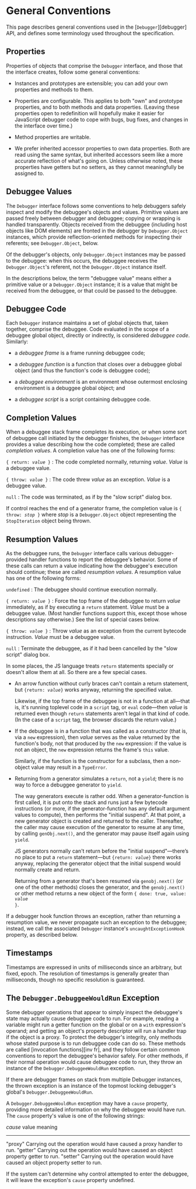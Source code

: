# General Conventions

This page describes general conventions used in the [`Debugger`][debugger] API,
and defines some terminology used throughout the specification.


## Properties

Properties of objects that comprise the `Debugger` interface, and those
that the interface creates, follow some general conventions:

- Instances and prototypes are extensible; you can add your own properties
  and methods to them.

- Properties are configurable. This applies to both "own" and prototype
  properties, and to both methods and data properties. (Leaving these
  properties open to redefinition will hopefully make it easier for
  JavaScript debugger code to cope with bugs, bug fixes, and changes in the
  interface over time.)

- Method properties are writable.

- We prefer inherited accessor properties to own data properties. Both are
  read using the same syntax, but inherited accessors seem like a more
  accurate reflection of what's going on. Unless otherwise noted, these
  properties have getters but no setters, as they cannot meaningfully be
  assigned to.


## Debuggee Values

The `Debugger` interface follows some conventions to help debuggers safely
inspect and modify the debuggee's objects and values. Primitive values are
passed freely between debugger and debuggee; copying or wrapping is handled
transparently. Objects received from the debuggee (including host objects
like DOM elements) are fronted in the debugger by `Debugger.Object`
instances, which provide reflection-oriented methods for inspecting their
referents; see `Debugger.Object`, below.

Of the debugger's objects, only `Debugger.Object` instances may be passed
to the debuggee: when this occurs, the debuggee receives the
`Debugger.Object`'s referent, not the `Debugger.Object` instance itself.

In the descriptions below, the term "debuggee value" means either a
primitive value or a `Debugger.Object` instance; it is a value that might
be received from the debuggee, or that could be passed to the debuggee.


## Debuggee Code

Each `Debugger` instance maintains a set of global objects that, taken
together, comprise the debuggee. Code evaluated in the scope of a debuggee
global object, directly or indirectly, is considered *debuggee code*.
Similarly:

- a *debuggee frame* is a frame running debuggee code;

- a *debuggee function* is a function that closes over a debuggee
  global object (and thus the function's code is debuggee code);

- a *debuggee environment* is an environment whose outermost
  enclosing environment is a debuggee global object; and

- a *debuggee script* is a script containing debuggee code.


## Completion Values

When a debuggee stack frame completes its execution, or when some sort
of debuggee call initiated by the debugger finishes, the `Debugger`
interface provides a value describing how the code completed; these are
called *completion values*. A completion value has one of the
following forms:

<code>{ return: <i>value</i> }</code>
:   The code completed normally, returning <i>value</i>. <i>Value</i> is a
    debuggee value.

<code>{ throw: <i>value</i> }</code>
:   The code threw <i>value</i> as an exception. <i>Value</i> is a debuggee
    value.

`null`
:   The code was terminated, as if by the "slow script" dialog box.

If control reaches the end of a generator frame, the completion value is
<code>{ throw: <i>stop</i> }</code> where <i>stop</i> is a
`Debugger.Object` object representing the `StopIteration` object being
thrown.


## Resumption Values

As the debuggee runs, the `Debugger` interface calls various
debugger-provided handler functions to report the debuggee's behavior.
Some of these calls can return a value indicating how the debuggee's
execution should continue; these are called *resumption values*. A
resumption value has one of the following forms:

`undefined`
:   The debuggee should continue execution normally.

<code>{ return: <i>value</i> }</code>
:   Force the top frame of the debuggee to return <i>value</i> immediately,
    as if by executing a `return` statement. <i>Value</i> must be a debuggee
    value. (Most handler functions support this, except those whose
    descriptions say otherwise.) See the list of special cases below.

<code>{ throw: <i>value</i> }</code>
:   Throw <i>value</i> as an exception from the current bytecode
    instruction. <i>Value</i> must be a debuggee value.

`null`
:   Terminate the debuggee, as if it had been cancelled by the "slow script"
    dialog box.

In some places, the JS language treats `return` statements specially or
doesn't allow them at all. So there are a few special cases.

*   An arrow function without curly braces can't contain a return
    statement, but <code>{return: <i>value</i>}</code> works anyway,
    returning the specified value.

    Likewise, if the top frame of the debuggee is not in a function at
    all—that is, it's running toplevel code in a `script` tag, or `eval`
    code—then <i>value</i> is returned even though `return` statements
    aren't legal in that kind of code. (In the case of a `script` tag,
    the browser discards the return value.)

*   If the debuggee is in a function that was called as a constructor (that
    is, via a `new` expression), then <i>value</i> serves as the value
    returned by the function's body, not that produced by the `new`
    expression: if the value is not an object, the `new` expression returns
    the frame's `this` value.

    Similarly, if the function is the constructor for a subclass, then a
    non-object value may result in a `TypeError`.

*   Returning from a generator simulates a `return`, not a `yield`;
    there is no way to force a debuggee generator to `yield`.

    The way generators execute is rather odd. When a generator-function
    is first called, it is put onto the stack and runs just a few
    bytecode instructions (or more, if the generator-function has any
    default argument values to compute), then performs the "initial
    suspend".  At that point, a new generator object is created and
    returned to the caller. Thereafter, the caller may cause execution
    of the generator to resume at any time, by calling `genObj.next()`,
    and the generator may pause itself again using `yield`.

    JS generators normally can't return before the "initial
    suspend"—there’s no place to put a `return` statement—but
    <code>{return: <i>value</i>}</code> there works anyway, replacing
    the generator object that the initial suspend would normally create
    and return.

    Returning from a generator that's been resumed via `genobj.next()`
    (or one of the other methods) closes the generator, and the
    `genobj.next()` or other method returns a new object of the form
    <code>{ done: true, value: <i>value</i> }</code>.

If a debugger hook function throws an exception, rather than returning a
resumption value, we never propagate such an exception to the debuggee;
instead, we call the associated `Debugger` instance's
`uncaughtExceptionHook` property, as described below.


## Timestamps

Timestamps are expressed in units of milliseconds since an arbitrary,
but fixed, epoch.  The resolution of timestamps is generally greater
than milliseconds, though no specific resolution is guaranteed.


## The `Debugger.DebuggeeWouldRun` Exception

Some debugger operations that appear to simply inspect the debuggee's state
may actually cause debuggee code to run. For example, reading a variable
might run a getter function on the global or on a `with` expression's
operand; and getting an object's property descriptor will run a handler
trap if the object is a proxy. To protect the debugger's integrity, only
methods whose stated purpose is to run debuggee code can do so. These
methods are called [invocation functions][inv fr], and they follow certain
common conventions to report the debuggee's behavior safely. For other
methods, if their normal operation would cause debuggee code to run, they
throw an instance of the `Debugger.DebuggeeWouldRun` exception.

If there are debugger frames on stack from multiple Debugger instances, the
thrown exception is an instance of the topmost locking debugger's global's
`Debugger.DebuggeeWouldRun`.

A `Debugger.DebuggeeWouldRun` exception may have a `cause` property,
providing more detailed information on why the debuggee would have run. The
`cause` property's value is one of the following strings:

  <i>cause</i> value   meaning
  -------------------- --------------------------------------------------------------------------------
  "proxy"              Carrying out the operation would have caused a proxy handler to run.
  "getter"             Carrying out the operation would have caused an object property getter to run.
  "setter"             Carrying out the operation would have caused an object property setter to run.

If the system can't determine why control attempted to enter the debuggee,
it will leave the exception's `cause` property undefined.
